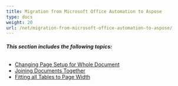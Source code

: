 ```yaml
---
title: Migration from Microsoft Office Automation to Aspose
type: docs
weight: 20
url: /net/migration-from-microsoft-office-automation-to-aspose/
---
```


###### **This section includes the following topics:** 

- [Changing Page Setup for Whole Document](/words/net/changing-page-setup-for-whole-document/)
- [Joining Documents Together](/words/net/joining-documents-together/)
- [Fitting all Tables to Page Width](/words/net/fitting-all-tables-to-page-width/)
